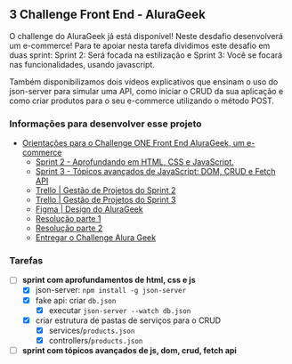 ## 3 Challenge Front End - AluraGeek

O challenge do AluraGeek já está disponível! Neste desdafio desenvolverá um e-commerce! Para te apoiar nesta tarefa dividimos este desafio em duas sprint: Sprint 2: Será focada na estilização e Sprint 3: Você se focará nas funcionalidades, usando javascript.

Também disponibilizamos dois vídeos explicativos que ensinam o uso do json-server para simular uma API, como iniciar o CRUD da sua aplicação e como criar produtos para o seu e-commerce utilizando o método POST.

### Informações para desenvolver esse projeto

- [Orientações para o Challenge ONE Front End AluraGeek, um e-commerce](https://www.alura.com.br/challenges/oracle-one-front-end/alurageek)
    - [Sprint 2 - Aprofundando em HTML, CSS e JavaScript.](https://www.alura.com.br/challenges/oracle-one-front-end/alurageek/alurageek-sprint02)
    - [Sprint 3 - Tópicos avançados de JavaScript: DOM, CRUD e Fetch API](https://www.alura.com.br/challenges/oracle-one-front-end/alurageek/alurageek-sprint03)
    - [Trello | Gestão de Projetos do Sprint 2](https://trello.com/b/bxHIfqKl/sprint-2)
    - [Trello | Gestão de Projetos do Sprint 3](https://trello.com/b/2Oo43Lwt/sprint-3)
    - [Figma | Design do AluraGeek](https://www.figma.com/file/itJpWbvHxSUcUeMPy1lmof/AluraGeek?node-id=0%3A1&mode=dev)
    - [Resolução parte 1](https://www.youtube.com/watch?v=nn6TcAkSsgY)
    - [Resolução parte 2](https://www.youtube.com/watch?v=0mjdQEiQQhs)
    - [Entregar o Challenge Alura Geek](https://lp.alura.com.br/alura-latam-entrega-challenge-one-portugues-front-end)

### Tarefas

- [ ] **sprint com aprofundamentos de html, css e js**
    - [x] json-server: `npm install -g json-server`
    - [x] fake api: criar `db.json`
      - [x] executar `json-server --watch db.json`
    - [x] criar estrutura de pastas de serviços para o CRUD
      - [x] services/`products.json`
      - [x] controllers/`products.json`

- [ ] **sprint com tópicos avançados de js, dom, crud, fetch api**